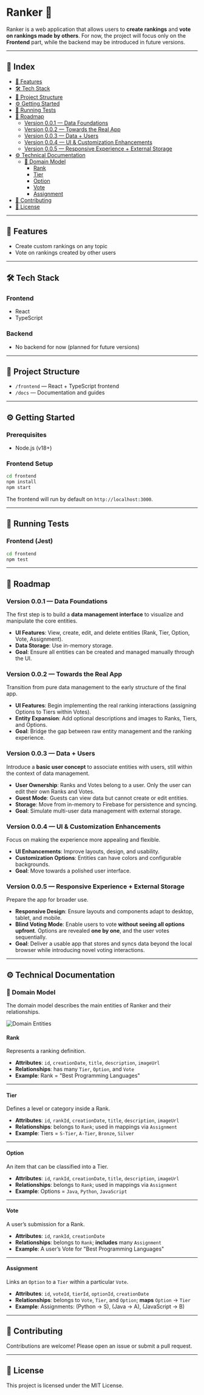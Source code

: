 # Ranker 🎯

Ranker is a web application that allows users to **create rankings** and **vote on rankings made by others**. For now, the project will focus only on the **Frontend** part, while the backend may be introduced in future versions.

---

## 📑 Index

- [🚀 Features](#-features)
- [🛠️ Tech Stack](#-tech-stack)
- [📂 Project Structure](#-project-structure)
- [⚙️ Getting Started](#-getting-started)
- [🧪 Running Tests](#-running-tests)
- [📌 Roadmap](#-roadmap)
  - [Version 0.0.1 — Data Foundations](#version-001--data-foundations)
  - [Version 0.0.2 — Towards the Real App](#version-002--towards-the-real-app)
  - [Version 0.0.3 — Data + Users](#version-003--data--users)
  - [Version 0.0.4 — UI & Customization Enhancements](#version-004--ui--customization-enhancements)
  - [Version 0.0.5 — Responsive Experience + External Storage](#version-005--responsive-experience--external-storage)
- [⚙️ Technical Documentation](#-technical-documentation)
  - [📌 Domain Model](#-domain-model)
    - [Rank](#rank)
    - [Tier](#tier)
    - [Option](#option)
    - [Vote](#vote)
    - [Assignment](#assignment)
- [🤝 Contributing](#-contributing)
- [📄 License](#-license)

---

## 🚀 Features

- Create custom rankings on any topic
- Vote on rankings created by other users

---

## 🛠️ Tech Stack

### Frontend

- React
- TypeScript

### Backend

- No backend for now (planned for future versions)

---

## 📂 Project Structure

- `/frontend` — React + TypeScript frontend
- `/docs` — Documentation and guides

---

## ⚙️ Getting Started

### Prerequisites

- Node.js (v18+)

### Frontend Setup

```bash
cd frontend
npm install
npm start
```

The frontend will run by default on `http://localhost:3000`.

---

## 🧪 Running Tests

### Frontend (Jest)

```bash
cd frontend
npm test
```

---

## 📌 Roadmap

### Version 0.0.1 — Data Foundations
The first step is to build a **data management interface** to visualize and manipulate the core entities.
- **UI Features**: View, create, edit, and delete entities (Rank, Tier, Option, Vote, Assignment).
- **Data Storage**: Use in-memory storage.
- **Goal**: Ensure all entities can be created and managed manually through the UI.

### Version 0.0.2 — Towards the Real App
Transition from pure data management to the early structure of the final app.
- **UI Features**: Begin implementing the real ranking interactions (assigning Options to Tiers within Votes).
- **Entity Expansion**: Add optional descriptions and images to Ranks, Tiers, and Options.
- **Goal**: Bridge the gap between raw entity management and the ranking experience.

### Version 0.0.3 — Data + Users
Introduce a **basic user concept** to associate entities with users, still within the context of data management.
- **User Ownership**: Ranks and Votes belong to a user. Only the user can edit their own Ranks and Votes.
- **Guest Mode**: Guests can view data but cannot create or edit entities.
- **Storage**: Move from in-memory to Firebase for persistence and syncing.
- **Goal**: Simulate multi-user data management with external storage.

### Version 0.0.4 — UI & Customization Enhancements
Focus on making the experience more appealing and flexible.
- **UI Enhancements**: Improve layouts, design, and usability.
- **Customization Options**: Entities can have colors and configurable backgrounds.
- **Goal**: Move towards a polished user interface.

### Version 0.0.5 — Responsive Experience + External Storage
Prepare the app for broader use.
- **Responsive Design**: Ensure layouts and components adapt to desktop, tablet, and mobile.
- **Blind Voting Mode**: Enable users to vote **without seeing all options upfront**. Options are revealed **one by one**, and the user votes sequentially.
- **Goal**: Deliver a usable app that stores and syncs data beyond the local browser while introducing novel voting interactions.

---

## ⚙️ Technical Documentation

### 📌 Domain Model

The domain model describes the main entities of Ranker and their relationships.

![Domain Entities](https://raw.githubusercontent.com/BrunoMNDantas/Ranker/main/docs/DomainEntities.png)

#### **Rank**
Represents a ranking definition.
- **Attributes**: `id`, `creationDate`, `title`, `description`, `imageUrl`
- **Relationships**: has many `Tier`, `Option`, and `Vote`
- **Example**: Rank = "Best Programming Languages"

---

#### **Tier**
Defines a level or category inside a Rank.
- **Attributes**: `id`, `rankId`, `creationDate`, `title`, `description`, `imageUrl`
- **Relationships**: belongs to `Rank`; used in mappings via `Assignment`
- **Example**: Tiers = `S-Tier`, `A-Tier`, `Bronze`, `Silver`

---

#### **Option**
An item that can be classified into a Tier.
- **Attributes**: `id`, `rankId`, `creationDate`, `title`, `description`, `imageUrl`
- **Relationships**: belongs to `Rank`; used in mappings via `Assignment`
- **Example**: Options = `Java`, `Python`, `JavaScript`

---

#### **Vote**
A user’s submission for a Rank.
- **Attributes**: `id`, `rankId`, `creationDate`
- **Relationships**: belongs to `Rank`; **includes** many `Assignment`
- **Example**: A user’s Vote for "Best Programming Languages"

---

#### **Assignment**
Links an `Option` to a `Tier` within a particular `Vote`.
- **Attributes**: `id`, `voteId`, `tierId`, `optionId`, `creationDate`
- **Relationships**: belongs to `Vote`, `Tier`, and `Option`; **maps** `Option` → `Tier`
- **Example**: Assignments: (Python → S), (Java → A), (JavaScript → B)

---

## 🤝 Contributing

Contributions are welcome! Please open an issue or submit a pull request.

---

## 📄 License

This project is licensed under the MIT License.

